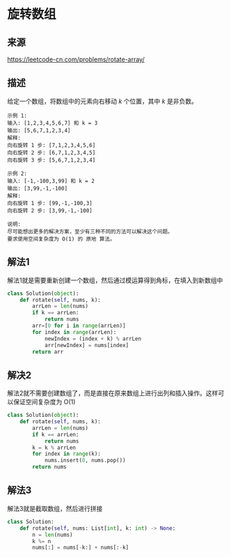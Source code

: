 # 旋转数组

## 来源

https://leetcode-cn.com/problems/rotate-array/

## 描述

给定一个数组，将数组中的元素向右移动 *k* 个位置，其中 *k* 是非负数。

```
示例 1:
输入: [1,2,3,4,5,6,7] 和 k = 3
输出: [5,6,7,1,2,3,4]
解释:
向右旋转 1 步: [7,1,2,3,4,5,6]
向右旋转 2 步: [6,7,1,2,3,4,5]
向右旋转 3 步: [5,6,7,1,2,3,4]

示例 2:
输入: [-1,-100,3,99] 和 k = 2
输出: [3,99,-1,-100]
解释: 
向右旋转 1 步: [99,-1,-100,3]
向右旋转 2 步: [3,99,-1,-100]

说明:
尽可能想出更多的解决方案，至少有三种不同的方法可以解决这个问题。
要求使用空间复杂度为 O(1) 的 原地 算法。
```

## 解法1

解法1就是需要重新创建一个数组，然后通过模运算得到角标，在填入到新数组中

```python
class Solution(object):
    def rotate(self, nums, k):
        arrLen = len(nums)
        if k == arrLen:
            return nums
        arr=[0 for i in range(arrLen)]
        for index in range(arrLen):
            newIndex = (index + k) % arrLen
            arr[newIndex] = nums[index]
        return arr
```

## 解决2

解法2就不需要创建数组了，而是直接在原来数组上进行出列和插入操作。这样可以保证空间复杂度为 O(1)

```python
class Solution(object):
    def rotate(self, nums, k):
        arrLen = len(nums)
        if k == arrLen:
            return nums
        k = k % arrLen
        for index in range(k):
            nums.insert(0, nums.pop())
        return nums
```

## 解法3

解法3就是截取数组，然后进行拼接

```python
class Solution:
    def rotate(self, nums: List[int], k: int) -> None:
        n = len(nums)
        k %= n
        nums[:] = nums[-k:] + nums[:-k]
```

